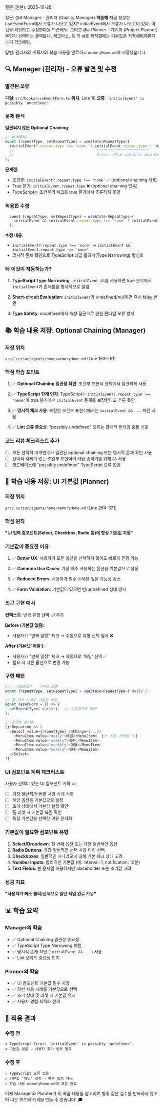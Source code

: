 질문 (원본):
2025-10-28

질문: @# Manager - 관리자 (Quality Manager) 
**학습해** 지금 생성한 useEventForm에서 오류가 나오고 있지?
initialEvent에서 오류가 나오고이 있다. 이것을 확인하고 수정한다음 학습해둬.
그리고
@# Planner - 계획자 (Project Planner) 
무언가 선택하는 셀렉트나, 체크박스, 등 의 ui를 제작할때는 기본값을 지정해둬야한다는거 학습해둬.

답변:
관리자와 계획자의 학습 내용을 완료하고 `memoryHome.md`에 저장했습니다.

## 🔍 Manager (관리자) - 오류 발견 및 수정

### 발견된 오류

**파일**: `src/hooks/useEventForm.ts`
**위치**: Line 18
**오류**: `'initialEvent' is possibly 'undefined'.`

### 문제 분석

**일관되지 않은 Optional Chaining**:

```typescript
// ❌ WRONG
const [repeatType, setRepeatType] = useState<RepeatType>(
  initialEvent?.repeat.type !== 'none' ? initialEvent.repeat.type : 'daily'
  //                                      ^^^^^^^^^^^^^^^^^^^^^^^^
  //                                      Error: 여기서 optional chaining 없이 접근
);
```

**문제점**:
- 조건문: `initialEvent?.repeat.type !== 'none'` ✅ (optional chaining 사용)
- True 분기: `initialEvent.repeat.type` ❌ (optional chaining 없음)
- TypeScript는 조건문의 체크를 true 분기에서 추론하지 못함

### 적용한 수정

```17:19:src/hooks/useEventForm.ts
  const [repeatType, setRepeatType] = useState<RepeatType>(
    initialEvent && initialEvent.repeat.type !== 'none' ? initialEvent.repeat.type : 'daily'
  );
```

**수정 내용**:
- `initialEvent?.repeat.type !== 'none'` → `initialEvent && initialEvent.repeat.type !== 'none'`
- 명시적 존재 확인으로 TypeScript 타입 좁히기(Type Narrowing) 활성화

### 왜 이것이 작동하는가?

1. **TypeScript Type Narrowing**: `initialEvent &&`를 사용하면 true 분기에서 `initialEvent`가 존재함을 명시적으로 알림
   
2. **Short-circuit Evaluation**: `initialEvent`가 undefined/null이면 즉시 falsy 반환
   
3. **Type Safety**: undefined에서 속성 접근으로 인한 런타임 오류 방지

## 📚 학습 내용 저장: Optional Chaining (Manager)

### 저장 위치
`src/.cursor/agents/home/memoryHome.md` (Line 183-261)

### 핵심 학습 포인트

1. ✅ **Optional Chaining 일관성 확인**: 조건부 표현식 전체에서 일관되게 사용
   
2. ✅ **TypeScript 한계 인지**: TypeScript는 `initialEvent?.repeat.type !== 'none'`이 true 분기에서 `initialEvent` 존재를 보장한다고 추론 못함
   
3. ✅ **명시적 체크 사용**: 복잡한 조건부 표현식에서는 `initialEvent && ...` 패턴 사용
   
4. ✅ **Lint 오류 중요성**: "possibly undefined" 오류는 잠재적 런타임 충돌 신호

### 코드 리뷰 체크리스트 추가

- [ ] 모든 선택적 매개변수가 일관된 optional chaining 또는 명시적 존재 확인 사용
- [ ] 선택적 객체가 있는 조건부 표현식이 타입 좁히기를 위해 `&&` 사용
- [ ] 코드베이스에 "possibly undefined" TypeScript 오류 없음

## 📝 학습 내용 저장: UI 기본값 (Planner)

### 저장 위치
`src/.cursor/agents/home/memoryHome.md` (Line 264-371)

### 핵심 원칙

**"UI 입력 컴포넌트(Select, Checkbox, Radio 등)에 항상 기본값 지정"**

### 기본값이 중요한 이유

1. ✅ **Better UX**: 사용자가 모든 옵션을 선택하지 않아도 빠르게 진행 가능
   
2. ✅ **Common Use Cases**: 가장 자주 사용되는 옵션을 기본값으로 설정
   
3. ✅ **Reduced Errors**: 사용자가 필수 선택을 잊을 가능성 감소
   
4. ✅ **Form Validation**: 기본값이 있으면 빈/undefined 상태 방지

### 최근 구현 예시

**컨텍스트**: 반복 유형 선택 UI 추가

**Before (기본값 없음)**: 
- 사용자가 "반복 일정" 체크 → 수동으로 유형 선택 필요 ❌

**After (기본값 '매일')**: 
- 사용자가 "반복 일정" 체크 → 자동으로 '매일' 선택 ✅
- 필요 시 다른 옵션으로 변경 가능

### 구현 패턴

```typescript
// ✅ CORRECT - 기본값 포함
const [repeatType, setRepeatType] = useState<RepeatType>('daily');

// 폼 리셋 시에도 기본값 복원
const resetForm = () => {
  setRepeatType('daily');  // 기본값으로 리셋
};

// 조건부 렌더링
{isRepeating && (
  <Select value={repeatType} onChange={...}>
    <MenuItem value="daily">매일</MenuItem>  {/* 자동 선택됨 */}
    <MenuItem value="weekly">매주</MenuItem>
    <MenuItem value="monthly">매월</MenuItem>
    <MenuItem value="yearly">매년</MenuItem>
  </Select>
)}
```

### UI 컴포넌트 계획 체크리스트

사용자 선택이 있는 UI 컴포넌트 계획 시:

- [ ] 가장 일반적/빈번한 사용 사례 식별
- [ ] 해당 옵션을 기본값으로 설정
- [ ] 초기 상태에서 기본값 설정 확인
- [ ] 폼 리셋 시 기본값 복원 확인
- [ ] 특정 기본값을 선택한 이유 문서화

### 기본값이 필요한 컴포넌트 유형

1. **Select/Dropdown**: 첫 번째 옵션 또는 가장 일반적인 옵션
2. **Radio Buttons**: 가장 일반적인 선택 사항 미리 선택
3. **Checkboxes**: 일반적인 시나리오에 대해 기본 체크 상태 고려
4. **Number Inputs**: 합리적인 기본값 (예: interval: 1, notification: 10분)
5. **Text Fields**: 빈 문자열 허용하지만 placeholder 또는 초기값 고려

### 성공 지표

**"사용자가 최소 클릭/선택으로 일반 작업 완료 가능"**

## 📊 학습 요약

### Manager의 학습
- ✅ Optional Chaining 일관성 중요성
- ✅ TypeScript Type Narrowing 패턴
- ✅ 명시적 존재 확인 (`initialEvent && ...`) 사용
- ✅ Lint 오류의 중요성 인지

### Planner의 학습
- ✅ UI 컴포넌트 기본값 필수 지정
- ✅ 최빈 사용 사례를 기본값으로 선택
- ✅ 초기 상태 및 리셋 시 기본값 유지
- ✅ 사용자 경험 최적화 전략

## 🎯 적용 결과

### 수정 전
```
✗ TypeScript Error: 'initialEvent' is possibly 'undefined'.
✗ 기본값 없음 → 사용자 추가 입력 필요
```

### 수정 후
```
✓ TypeScript 오류 없음
✓ 기본값 '매일' 설정 → 빠른 입력 가능
✓ 학습 내용 memoryHome.md에 저장 완료
```

이제 Manager와 Planner가 이 학습 내용을 참고하여 향후 같은 실수를 반복하지 않고 더 나은 코드와 계획을 만들 수 있습니다! 🎓

